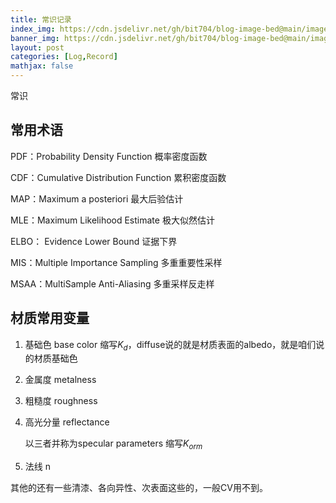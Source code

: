 ```yaml
---
title: 常识记录
index_img: https://cdn.jsdelivr.net/gh/bit704/blog-image-bed@main/image/2022-09-18-常识记录.webp
banner_img: https://cdn.jsdelivr.net/gh/bit704/blog-image-bed@main/image/2022-09-18-常识记录.webp
layout: post
categories: [Log,Record]
mathjax: false
---
```


常识

<!-- more -->

## 常用术语

PDF：Probability Density Function 概率密度函数

CDF：Cumulative Distribution Function 累积密度函数

MAP：Maximum a posteriori 最大后验估计

MLE：Maximum Likelihood Estimate 极大似然估计

ELBO： Evidence Lower Bound 证据下界

MIS：Multiple Importance Sampling 多重重要性采样

MSAA：MultiSample Anti-Aliasing 多重采样反走样



## 材质常用变量

1. 基础色   base color    缩写$K_d$，diffuse说的就是材质表面的albedo，就是咱们说的材质基础色

2. 金属度 metalness

3. 粗糙度 roughness

4. 高光分量 reflectance

   以三者并称为specular parameters  缩写$K_{orm}$

5. 法线 n 

其他的还有一些清漆、各向异性、次表面这些的，一般CV用不到。

